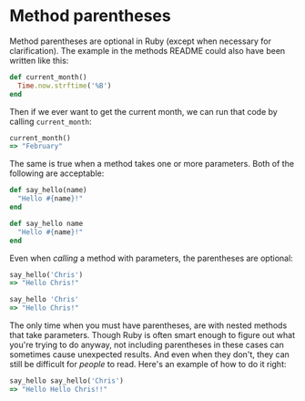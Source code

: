 # Method parentheses

Method parentheses are optional in Ruby (except when necessary for clarification). The example in the methods README could also have been written like this:

``` ruby
def current_month()
  Time.now.strftime('%B')
end
```

Then if we ever want to get the current month, we can run that code by calling `current_month`:

``` ruby
current_month()
=> "February"
```

The same is true when a method takes one or more parameters. Both of the following are acceptable:

``` ruby
def say_hello(name)
  "Hello #{name}!"
end
```

``` ruby
def say_hello name
  "Hello #{name}!"
end
```

Even when *calling* a method with parameters, the parentheses are optional:

``` ruby
say_hello('Chris')
=> "Hello Chris!"
```

``` ruby
say_hello 'Chris'
=> "Hello Chris!"
```

The only time when you must have parentheses, are with nested methods that take parameters. Though Ruby is often smart enough to figure out what you're trying to do anyway, not including parentheses in these cases can sometimes cause unexpected results. And even when they don't, they can still be difficult for *people* to read. Here's an example of how to do it right:

``` ruby
say_hello say_hello('Chris')
=> "Hello Hello Chris!!"
```
